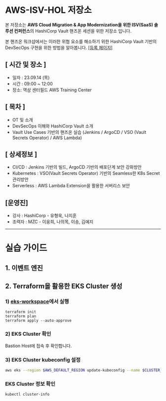 # AWS-ISV-HOL 저장소
본 저장소는 **AWS Cloud Migration & App Modernization을 위한 ISV(SaaS) 솔루션 컨퍼런스**의 HashiCorp Vault 핸즈온 세션을 위한 저장소 입니다.

본 핸즈온 워크샵에서는 이러한 위협 요소를 해소하기 위한 HashiCorp Vault 기반의 DevSecOps 구현을 위한 방법을 알아봅니다. [[등록 페이지]](https://events.hashicorp.com/0914hashicorpworkshop)

## **[ 시간 및 장소 ]**
- 일자 : 23.09.14 (목)
- 시간 : 09:00 ~ 12:00
- 장소: 역삼 센터필드 AWS Training Center 

## **[ 목차 ]**
- OT 및 소개
- DevSecOps 이해와 HashiCorp Vault 소개
- Vault Use Cases 기반의 핸즈온 실습 (Jenkins / ArgoCD / VSO (Vault Secrets Operator) / AWS Lambda)

## **[ 상세정보 ]**
- CI/CD : Jenkins 기반의 빌드, ArgoCD 기반의 배포단계 보안 강화방안
- Kubernetes : VSO(Vault Secrets Operator) 기반의 Seamless한 K8s Secret 관리방안
- Serverless : AWS Lambda Extension을 활용한 서버리스 보안

## **[운영진]**
- 강사 : HashiCorp - 유형욱, 나지훈
- 조력자 : MZC - 이웅희, 나의목, 이송, 김예지

---

# 실습 가이드

## 1. 이벤트 엔진


## 2. Terraform을 활용한 EKS Cluster 생성

### 1) [eks-workspace](./eks-workspace/)에서 실행

```
terraform init
terraform plan
terraform apply --auto-approve
```

### 2) EKS Cluster 확인 

Bastion Host에 접속 후 확인합니다.

### 3) EKS Cluster kubeconfig 설정
```bash
aws eks --region $AWS_DEFAULT_REGION update-kubeconfig --name $CLUSTER_NAME --kubeconfig ~/.kube/config
```

### EKS Cluster 정보 확인
```bash
kubectl cluster-info
```